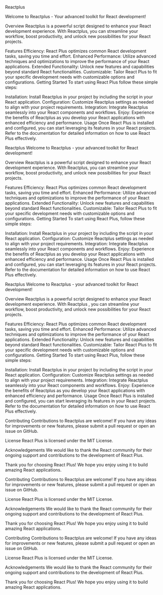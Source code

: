 Reactplus

Welcome to Reactplus - Your advanced toolkit for React development!

Overview
Reactplus is a powerful script designed to enhance your React development experience. With Reactplus, you can streamline your workflow, boost productivity, and unlock new possibilities for your React projects.

Features
Efficiency: React Plus optimizes common React development tasks, saving you time and effort.
Enhanced Performance: Utilize advanced techniques and optimizations to improve the performance of your React applications.
Extended Functionality: Unlock new features and capabilities beyond standard React functionalities.
Customizable: Tailor React Plus to fit your specific development needs with customizable options and configurations.
Getting Started
To start using React Plus follow these simple steps:

Installation: Install Reactplus in your project by including the script in your React application.
Configuration: Customize Reactplus settings as needed to align with your project requirements.
Integration: Integrate Reactplus seamlessly into your React components and workflows.
Enjoy: Experience the benefits of Reactplus as you develop your React applications with enhanced efficiency and performance.
Usage
Once React Plus is installed and configured, you can start leveraging its features in your React projects. Refer to the documentation for detailed information on how to use React Plus  effectively.

Reactplus
Welcome to Reactplus - your advanced toolkit for React development!

Overview
Reactplus is a powerful script designed to enhance your React development experience. With Reactplus, you can streamline your workflow, boost productivity, and unlock new possibilities for your React projects.

Features
Efficiency: React Plus optimizes common React development tasks, saving you time and effort.
Enhanced Performance: Utilize advanced techniques and optimizations to improve the performance of your React applications.
Extended Functionality: Unlock new features and capabilities beyond standard React functionalities.
Customizable: Tailor React Plus to fit your specific development needs with customizable options and configurations.
Getting Started
To start using React Plus, follow these simple steps:

Installation: Install Reactplus in your project by including the script in your React application.
Configuration: Customize Reactplus settings as needed to align with your project requirements.
Integration: Integrate Reactplus seamlessly into your React components and workflows.
Enjoy: Experience the benefits of Reactplus as you develop your React applications with enhanced efficiency and performance.
Usage
Once React Plus is installed and configured, you can start leveraging its features in your React projects. Refer to the documentation for detailed information on how to use React Plus effectively.

Reactplus
Welcome to Reactplus - your advanced toolkit for React development!

Overview
Reactplus is a powerful script designed to enhance your React development experience. With Reactplus , you can streamline your workflow, boost productivity, and unlock new possibilities for your React projects.

Features
Efficiency: React Plus optimizes common React development tasks, saving you time and effort.
Enhanced Performance: Utilize advanced techniques and optimizations to improve the performance of your React applications.
Extended Functionality: Unlock new features and capabilities beyond standard React functionalities.
Customizable: Tailor React Plus to fit your specific development needs with customizable options and configurations.
Getting Started
To start using React Plus, follow these simple steps:

Installation: Install Reactplus in your project by including the script in your React application.
Configuration: Customize Reactplus settings as needed to align with your project requirements.
Integration: Integrate Reactplus seamlessly into your React components and workflows.
Enjoy: Experience the benefits of Reactplus as you develop your React applications with enhanced efficiency and performance.
Usage
Once React Plus is installed and configured, you can start leveraging its features in your React projects. Refer to the documentation for detailed information on how to use React Plus effectively.

Contributing
Contributions to Reactplus are welcome! If you have any ideas for improvements or new features, please submit a pull request or open an issue on GitHub.

License
React Plus is licensed under the MIT License.

Acknowledgements
We would like to thank the React community for their ongoing support and contributions to the development of React Plus.

Thank you for choosing React Plus! We hope you enjoy using it to build amazing React applications.

Contributing
Contributions to Reactplus are welcome! If you have any ideas for improvements or new features, please submit a pull request or open an issue on GitHub.

License
React Plus is licensed under the MIT License.

Acknowledgements
We would like to thank the React community for their ongoing support and contributions to the development of React Plus.

Thank you for choosing React Plus! We hope you enjoy using it to build amazing React applications.

Contributing
Contributions to Reactplus are welcome! If you have any ideas for improvements or new features, please submit a pull request or open an issue on GitHub.

License
React Plus is licensed under the MIT License.

Acknowledgements
We would like to thank the React community for their ongoing support and contributions to the development of React Plus.

Thank you for choosing React Plus! We hope you enjoy using it to build amazing React applications.
